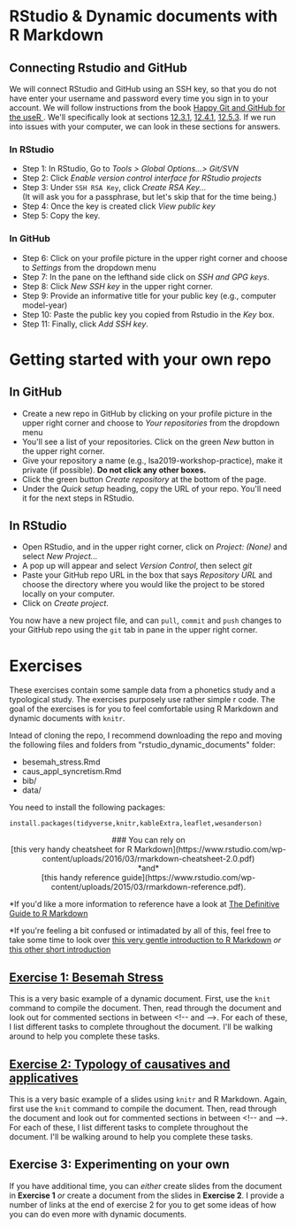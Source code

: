 # RStudio & Dynamic documents with R Markdown


## Connecting Rstudio and GitHub
We will connect RStudio and GitHub using an SSH key, so that you do not have enter your username and password every time you sign in to your account. We will follow instructions from the book [Happy Git and GitHub for the useR
](http://happygitwithr.com/). We'll specifically look at sections [12.3.1](http://happygitwithr.com/ssh-keys.html#option-1-set-up-from-rstudio), [12.4.1](http://happygitwithr.com/ssh-keys.html#option-1-set-up-from-rstudio), [12.5.3](http://happygitwithr.com/ssh-keys.html#on-github). If we run into issues with your computer, we can look in these sections for answers.


### In RStudio

- Step 1: In RStudio, Go to *Tools > Global Options…> Git/SVN*
- Step 2: Click *Enable version control interface for RStudio projects*
- Step 3: Under `SSH RSA Key`, click *Create RSA Key...* <br/> (It will ask you for a passphrase, but let's skip that for the time being.)
- Step 4: Once the key is created click *View public key*
- Step 5: Copy the key.

### In GitHub

- Step 6: Click on your profile picture in the upper right corner and choose to *Settings* from the dropdown menu
- Step 7: In the pane on the lefthand side click on *SSH and GPG keys*. 
- Step 8: Click *New SSH key* in the upper right corner. 
- Step 9: Provide an informative title for your public key (e.g., computer model-year)
- Step 10: Paste the public key you copied from Rstudio in the *Key* box. 
- Step 11: Finally, click *Add SSH key*.

# Getting started with your own repo

## In GitHub

- Create a new repo in GitHub by clicking on your profile picture in the upper right corner and choose to *Your repositories* from the dropdown menu
- You'll see a list of your repositories. Click on the green *New* button in the upper right corner.
- Give your repository a name (e.g., lsa2019-workshop-practice), make it private (if possible). **Do not click any other boxes.**
- Click the green button *Create repository* at the bottom of the page.
- Under the *Quick setup* heading, copy the URL of your repo. You'll need it for the next steps in RStudio.

## In RStudio
- Open RStudio, and in the upper right corner, click on *Project: (None)* and select *New Project...*
- A pop up will appear and select *Version Control*, then select *git* 
- Paste your GitHub repo URL in the box that says *Repository URL* and choose the directory where you would like the project to be stored locally on your computer. 
- Click on *Create project*.

You now have a new project file, and can `pull`, `commit` and `push` changes to your GitHub repo using the `git` tab in pane in the upper right corner.  

# Exercises 
These exercises contain some sample data from a phonetics study and a typological study. The exercises purposely use rather simple r code. The goal of the exercises is for you to feel comfortable using R Markdown and dynamic documents with `knitr`.

Intead of cloning the repo, I recommend downloading the repo and moving the following files and folders from "rstudio\_dynamic\_documents" folder: 

- besemah\_stress.Rmd
- caus\_appl\_syncretism.Rmd
- bib/
- data/ 

You need to install the following packages: 

`install.packages(tidyverse,knitr,kableExtra,leaflet,wesanderson)`


<center>
### You can rely on  <br/> [this very handy cheatsheet for R Markdown](https://www.rstudio.com/wp-content/uploads/2016/03/rmarkdown-cheatsheet-2.0.pdf) <br/> *and* <br/> [this handy reference guide](https://www.rstudio.com/wp-content/uploads/2015/03/rmarkdown-reference.pdf).
</center>

*If you'd like a more information to reference have a look at [The Definitive Guide to R Markdown](https://bookdown.org/yihui/rmarkdown/)

*If you're feeling a bit confused or intimadated by all of this, feel free to take some time to look over [this very gentle introduction to R Markdown](https://rmarkdown.rstudio.com/lesson-1.html) *or* [this other short introduction](https://kbroman.org/knitr_knutshell/pages/Rmarkdown.html)


## [Exercise 1: Besemah Stress](phonetics_paper.Rmd)
This is a very basic example of a dynamic document. First, use the `knit` command to compile the document. Then, read through the document and look out for commented sections in between \<!-- and -->. For each of these, I list different tasks to complete throughout the document. I'll be walking around to help you complete these tasks. 


## [Exercise 2: Typology of causatives and applicatives](typology_paper.Rmd)
This is a very basic example of a slides using `knitr` and R Markdown. Again, first use the `knit` command to compile the document. Then, read through the document and look out for commented sections in between \<!-- and -->. For each of these, I list different tasks to complete throughout the document. I'll be walking around to help you complete these tasks.

## Exercise 3: Experimenting on your own
If you have additional time, you can *either* create slides from the document in **Exercise 1** *or* create a document from the slides in **Exercise 2**. I provide a number of links at the end of exercise 2 for you to get some ideas of how you can do even more with dynamic documents.